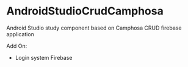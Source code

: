 # AndroidStudioCrudCamphosa

Android Studio study component based on Camphosa CRUD firebase application 

Add On:
- Login system Firebase
